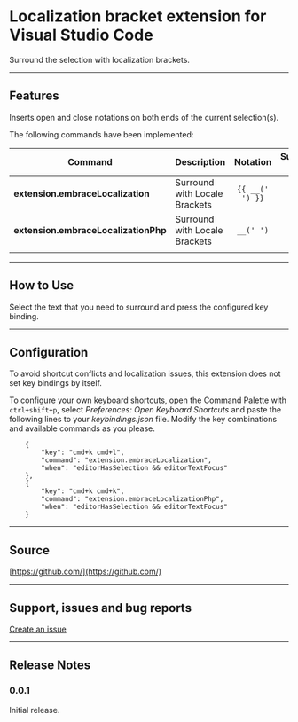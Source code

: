 # Localization bracket extension for Visual Studio Code

Surround the selection with localization brackets.

---

## Features

Inserts open and close notations on both ends of the current selection(s).

The following commands have been implemented:

| **Command**                          | **Description**               |  **Notation**   | **Suggested Key** |
| ------------------------------------ | ----------------------------- | :-------------: | :---------------: |
| **extension.embraceLocalization**    | Surround with Locale Brackets | `{{ __(' ') }}` |  `cmd+k, cmd+l`   |
| **extension.embraceLocalizationPhp** | Surround with Locale Brackets |    `__(' ')`    |  `cmd+k, cmd+k`   |
|                                      |                               |

---

## How to Use

Select the text that you need to surround and press the configured key binding.

---

## Configuration

To avoid shortcut conflicts and localization issues, this extension does not set key bindings by itself.

To configure your own keyboard shortcuts, open the Command Palette with `ctrl+shift+p`, select _Preferences: Open Keyboard Shortcuts_ and paste the following lines to your _keybindings.json_ file. Modify the key combinations and available commands as you please.

        {
            "key": "cmd+k cmd+l",
            "command": "extension.embraceLocalization",
            "when": "editorHasSelection && editorTextFocus"
        },
        {
            "key": "cmd+k cmd+k",
            "command": "extension.embraceLocalizationPhp",
            "when": "editorHasSelection && editorTextFocus"
        }

---

## Source

[https://github.com/](https://github.com/)

---

## Support, issues and bug reports

[Create an issue](https://github.com/)

---

## Release Notes

### 0.0.1

Initial release.
